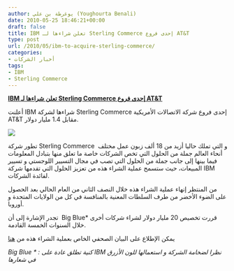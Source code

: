 ```yaml
---
author: يوغرطة بن علي (Youghourta Benali)
date: 2010-05-25 18:46:21+00:00
draft: false
title: IBM تعلن شراءها لـ Sterling Commerce إحدى فروع AT&T
type: post
url: /2010/05/ibm-to-acquire-sterling-commerce/
categories:
- أخبار الشركات
tags:
- IBM
- Sterling Commerce
---
```


[**IBM تعلن شراءها لـ Sterling Commerce إحدى فروع AT&T**](https://www.it-scoop.com/2010/05/IBM-to-acquire-Sterling-Commerce)


أعلنت IBM شراءها لشركة Sterling Commerce إحدى فروع شركة الاتصالات الأمريكية AT&T مقابل 1.4 مليار دولار.

[![](https://www.it-scoop.com/wp-content/uploads/2010/05/SterlingCommerce.jpg)
](https://www.it-scoop.com/2010/05/IBM-to-acquire-Sterling-Commerce)

تطور شركة Sterling Commerce  و التي تملك حاليا أزيد من 18 ألف زبون عمل مختلف أنحاء العالم جملة من الحلول التي تخص الشركات خاصة ما تعلق منها بتبادل المعلومات فيما بينها إلى جانب جملة من الحلول التي تصب في مجال التسيير اللوجستي و تسيير المبيعات، حيث ستسمح عملية الشراء هذه من تعزيز الحلول التي تقدمها شركة IBM لفائدة الشركات.

من المنتظر إنهاء عملية الشراء هذه خلال النصف الثاني من العام الحالي بعد الحصول على الضوء الأخضر من طرف السلطات المعنية بالمنافسة في كل من الولايات المتحدة و أوروبا.

تجدر الإشارة إلى أن  Big Blue* قررت تخصيص 20 مليار دولار لشراء شركات أخرى خلال السنوات الخمسة القادمة.

يمكن الإطلاع على البيان الصحفي الخاص بعملية الشراء هذه من [هنا](http://www-03.ibm.com/press/us/en/pressrelease/31742.wss)

_Big Blue * : كنية تطلق عادة على IBM نظرا لضخامة الشركة و استعمالها للون الأزرق في شعارها_

